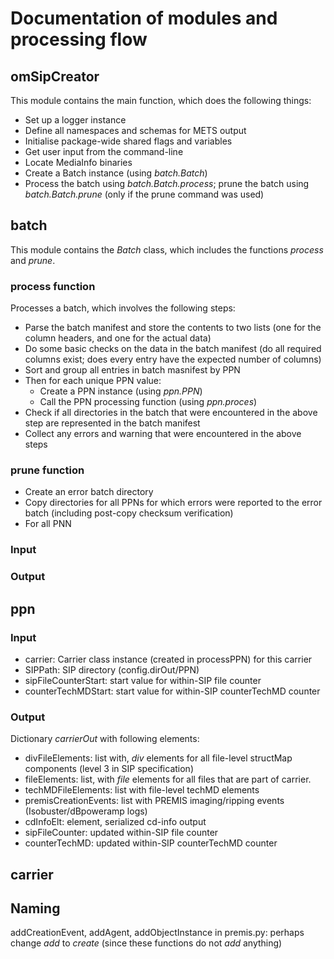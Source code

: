 # Documentation of modules and processing flow


## omSipCreator

This module contains the main function, which does the following things:

- Set up a logger instance
- Define all namespaces and schemas for METS output
- Initialise package-wide shared flags and variables
- Get user input from the command-line
- Locate MediaInfo binaries
- Create a Batch instance (using *batch.Batch*)
- Process the batch using *batch.Batch.process*; prune the batch using *batch.Batch.prune* (only if the prune command was used)

## batch

This module contains the *Batch* class, which includes the functions *process* and *prune*.

### process function

Processes a batch, which involves the following steps:

- Parse the batch manifest and store the contents to two lists (one for the column headers, and one for the actual data)
- Do some basic checks on the data in the batch manifest (do all required columns exist; does every entry have the expected number of columns)
- Sort and group all entries in batch masnifest by PPN
- Then for each unique PPN value:
    * Create a PPN instance (using *ppn.PPN*)
    * Call the PPN processing function (using *ppn.proces*)
- Check if all directories in the batch that were encountered in the above step are represented in the batch manifest
- Collect any errors and warning that were encountered in the above steps

### prune function

- Create an error batch directory
- Copy directories for all PPNs for which errors were reported to the error batch (including post-copy checksum verification)
- For all PNN


### Input

### Output

## ppn

### Input

* carrier: Carrier class instance (created in processPPN) for this carrier
* SIPPath: SIP directory (config.dirOut/PPN)
* sipFileCounterStart: start value for within-SIP file counter
* counterTechMDStart: start value for within-SIP counterTechMD counter

### Output

Dictionary *carrierOut* with following elements:

* divFileElements: list with, *div* elements for all file-level structMap components (level 3 in SIP specification)
* fileElements: list, with *file* elements for all files that are part of carrier.
* techMDFileElements: list with file-level techMD elements
* premisCreationEvents: list with PREMIS imaging/ripping events (Isobuster/dBpoweramp logs)
* cdInfoElt: element, serialized cd-info output
* sipFileCounter: updated within-SIP file counter
* counterTechMD: updated within-SIP counterTechMD counter

## carrier


## Naming

addCreationEvent, addAgent, addObjectInstance in premis.py: perhaps change *add* to *create* (since these functions do not *add* anything)
